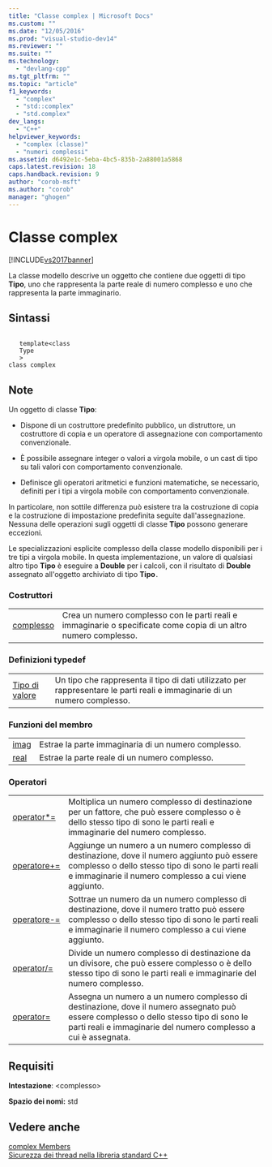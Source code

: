 ```yaml
---
title: "Classe complex | Microsoft Docs"
ms.custom: ""
ms.date: "12/05/2016"
ms.prod: "visual-studio-dev14"
ms.reviewer: ""
ms.suite: ""
ms.technology: 
  - "devlang-cpp"
ms.tgt_pltfrm: ""
ms.topic: "article"
f1_keywords: 
  - "complex"
  - "std::complex"
  - "std.complex"
dev_langs: 
  - "C++"
helpviewer_keywords: 
  - "complex (classe)"
  - "numeri complessi"
ms.assetid: d6492e1c-5eba-4bc5-835b-2a88001a5868
caps.latest.revision: 18
caps.handback.revision: 9
author: "corob-msft"
ms.author: "corob"
manager: "ghogen"
---
```

# Classe complex
[!INCLUDE[vs2017banner](../assembler/inline/includes/vs2017banner.md)]

La classe modello descrive un oggetto che contiene due oggetti di tipo **Tipo**, uno che rappresenta la parte reale di numero complesso e uno che rappresenta la parte immaginario.  
  
## Sintassi  
  
```  
  
   template<class   
   Type  
   >  
class complex  
```  
  
## Note  
 Un oggetto di classe **Tipo**:  
  
-   Dispone di un costruttore predefinito pubblico, un distruttore, un costruttore di copia e un operatore di assegnazione con comportamento convenzionale.  
  
-   È possibile assegnare integer o valori a virgola mobile, o un cast di tipo su tali valori con comportamento convenzionale.  
  
-   Definisce gli operatori aritmetici e funzioni matematiche, se necessario, definiti per i tipi a virgola mobile con comportamento convenzionale.  
  
 In particolare, non sottile differenza può esistere tra la costruzione di copia e la costruzione di impostazione predefinita seguite dall'assegnazione.  Nessuna delle operazioni sugli oggetti di classe **Tipo** possono generare eccezioni.  
  
 Le specializzazioni esplicite complesso della classe modello disponibili per i tre tipi a virgola mobile.  In questa implementazione, un valore di qualsiasi altro tipo **Tipo** è eseguire a **Double** per i calcoli, con il risultato di **Double** assegnato all'oggetto archiviato di tipo **Tipo**`.`  
  
### Costruttori  
  
|||  
|-|-|  
|[complesso](../Topic/complex::complex.md)|Crea un numero complesso con le parti reali e immaginarie o specificate come copia di un altro numero complesso.|  
  
### Definizioni typedef  
  
|||  
|-|-|  
|[Tipo di valore](../Topic/complex::value_type.md)|Un tipo che rappresenta il tipo di dati utilizzato per rappresentare le parti reali e immaginarie di un numero complesso.|  
  
### Funzioni del membro  
  
|||  
|-|-|  
|[imag](../Topic/complex::imag.md)|Estrae la parte immaginaria di un numero complesso.|  
|[real](../Topic/complex::real.md)|Estrae la parte reale di un numero complesso.|  
  
### Operatori  
  
|||  
|-|-|  
|[operator\*\=](../Topic/complex::operator*=.md)|Moltiplica un numero complesso di destinazione per un fattore, che può essere complesso o è dello stesso tipo di sono le parti reali e immaginarie del numero complesso.|  
|[operatore\+\=](../Topic/complex::operator+=.md)|Aggiunge un numero a un numero complesso di destinazione, dove il numero aggiunto può essere complesso o dello stesso tipo di sono le parti reali e immaginarie il numero complesso a cui viene aggiunto.|  
|[operatore\-\=](../Topic/complex::operator-=1.md)|Sottrae un numero da un numero complesso di destinazione, dove il numero tratto può essere complesso o dello stesso tipo di sono le parti reali e immaginarie il numero complesso a cui viene aggiunto.|  
|[operator\/\=](../Topic/complex::operator-=2.md)|Divide un numero complesso di destinazione da un divisore, che può essere complesso o è dello stesso tipo di sono le parti reali e immaginarie del numero complesso.|  
|[operator\=](../Topic/complex::operator=.md)|Assegna un numero a un numero complesso di destinazione, dove il numero assegnato può essere complesso o dello stesso tipo di sono le parti reali e immaginarie del numero complesso a cui è assegnata.|  
  
## Requisiti  
 **Intestazione**: \<complesso\>  
  
 **Spazio dei nomi:** std  
  
## Vedere anche  
 [complex Members](http://msdn.microsoft.com/it-it/d5c4466c-43a0-4817-aca1-9a5d492dae28)   
 [Sicurezza dei thread nella libreria standard C\+\+](../standard-library/thread-safety-in-the-cpp-standard-library.md)